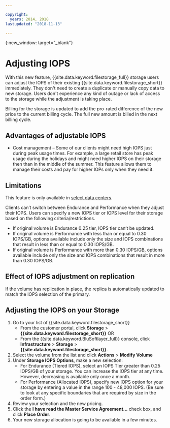 ```yaml
---

copyright:
  years: 2014, 2018
lastupdated: "2018-11-13"

---
```

{:new_window: target="_blank"}

# Adjusting IOPS

With this new feature, {{site.data.keyword.filestorage_full}} storage users can adjust the IOPS of their existing {{site.data.keyword.filestorage_short}} immediately. They don't need to create a duplicate or manually copy data to new storage. Users don't experience any kind of outage or lack of access to the storage while the adjustment is taking place.

Billing for the storage is updated to add the pro-rated difference of the new price to the current billing cycle. The full new amount is billed in the next billing cycle.


## Advantages of adjustable IOPS

- Cost management – Some of our clients might need high IOPS just during peak usage times. For example, a large retail store has peak usage during the holidays and might need higher IOPS on their storage then than in the middle of the summer. This feature allows them to manage their costs and pay for higher IOPs only when they need it.

## Limitations

This feature is only available in [select data centers](new-ibm-block-and-file-storage-location-and-features.html).

Clients can’t switch between Endurance and Performance when they adjust their IOPS. Users can specify a new IOPS tier or IOPS level for their storage based on the following criteria/restrictions.

- If original volume is Endurance 0.25 tier, IOPS tier can’t be updated.
- If original volume is Performance with less than or equal to 0.30 IOPS/GB, options available include only the size and IOPS combinations that result in less than or equal to 0.30 IOPS/GB.
- If original volume is Performance with more than 0.30 IOPS/GB, options available include only the size and IOPS combinations that result in more than 0.30 IOPS/GB.

## Effect of IOPS adjustment on replication

If the volume has replication in place, the replica is automatically updated to match the IOPS selection of the primary.

## Adjusting the IOPS on your Storage

1. Go to your list of {{site.data.keyword.filestorage_short}}
    - From the customer portal, click **Storage** > **{{site.data.keyword.filestorage_short}}** OR
    - From the {{site.data.keyword.BluSoftlayer_full}} console, click **Infrastructure** > **Storage** > **{{site.data.keyword.filestorage_short}}**.
2. Select the volume from the list and click **Actions** > **Modify Volume**
3. Under **Storage IOPS Options**, make a new selection:
    - For Endurance (Tiered IOPS), select an IOPS Tier greater than 0.25 IOPS/GB of your storage. You can increase the IOPS tier at any time. However, decreasing is available only once a month.
    - For Performance (Allocated IOPS), specify new IOPS option for your storage by entering a value in the range 100 - 48,000 IOPS. (Be sure to look at any specific boundaries that are required by size in the order form.)
4. Review your selection and the new pricing.
5. Click the **I have read the Master Service Agreement...** check box, and click **Place Order**.
6. Your new storage allocation is going to be available in a few minutes.
